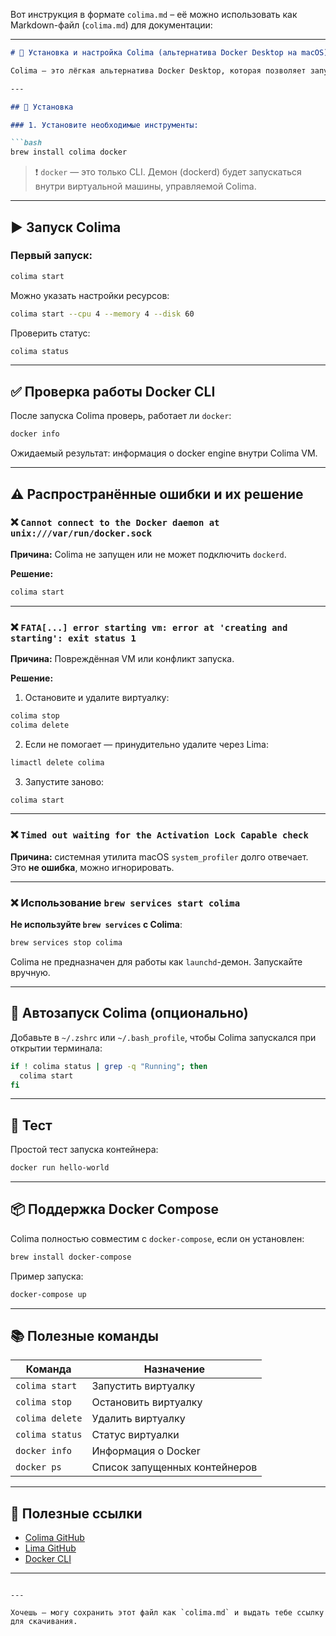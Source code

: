 Вот инструкция в формате `colima.md` – её можно использовать как Markdown-файл (`colima.md`) для документации:

---

````markdown
# 🚀 Установка и настройка Colima (альтернатива Docker Desktop на macOS)

Colima — это лёгкая альтернатива Docker Desktop, которая позволяет запускать контейнеры с использованием Docker CLI на Mac без необходимости установки проприетарного Docker Desktop.

---

## 🧰 Установка

### 1. Установите необходимые инструменты:

```bash
brew install colima docker
````

> ❗ `docker` — это только CLI. Демон (dockerd) будет запускаться внутри виртуальной машины, управляемой Colima.

---

## ▶️ Запуск Colima

### Первый запуск:

```bash
colima start
```

Можно указать настройки ресурсов:

```bash
colima start --cpu 4 --memory 4 --disk 60
```

Проверить статус:

```bash
colima status
```

---

## ✅ Проверка работы Docker CLI

После запуска Colima проверь, работает ли `docker`:

```bash
docker info
```

Ожидаемый результат: информация о docker engine внутри Colima VM.

---

## ⚠️ Распространённые ошибки и их решение

### ❌ `Cannot connect to the Docker daemon at unix:///var/run/docker.sock`

**Причина:** Colima не запущен или не может подключить `dockerd`.

**Решение:**

```bash
colima start
```

---

### ❌ `FATA[...] error starting vm: error at 'creating and starting': exit status 1`

**Причина:** Повреждённая VM или конфликт запуска.

**Решение:**

1. Остановите и удалите виртуалку:

```bash
colima stop
colima delete
```

2. Если не помогает — принудительно удалите через Lima:

```bash
limactl delete colima
```

3. Запустите заново:

```bash
colima start
```

---

### ❌ `Timed out waiting for the Activation Lock Capable check`

**Причина:** системная утилита macOS `system_profiler` долго отвечает. Это **не ошибка**, можно игнорировать.

---

### ❌ Использование `brew services start colima`

**Не используйте `brew services` с Colima**:

```bash
brew services stop colima
```

Colima не предназначен для работы как `launchd`-демон. Запускайте вручную.

---

## 🔁 Автозапуск Colima (опционально)

Добавьте в `~/.zshrc` или `~/.bash_profile`, чтобы Colima запускался при открытии терминала:

```bash
if ! colima status | grep -q "Running"; then
  colima start
fi
```

---

## 🧪 Тест

Простой тест запуска контейнера:

```bash
docker run hello-world
```

---

## 📦 Поддержка Docker Compose

Colima полностью совместим с `docker-compose`, если он установлен:

```bash
brew install docker-compose
```

Пример запуска:

```bash
docker-compose up
```

---

## 📚 Полезные команды

| Команда         | Назначение                    |
| --------------- | ----------------------------- |
| `colima start`  | Запустить виртуалку           |
| `colima stop`   | Остановить виртуалку          |
| `colima delete` | Удалить виртуалку             |
| `colima status` | Статус виртуалки              |
| `docker info`   | Информация о Docker           |
| `docker ps`     | Список запущенных контейнеров |

---

## 🔗 Полезные ссылки

* [Colima GitHub](https://github.com/abiosoft/colima)
* [Lima GitHub](https://github.com/lima-vm/lima)
* [Docker CLI](https://docs.docker.com/engine/reference/commandline/cli/)

---

```

--- 

Хочешь — могу сохранить этот файл как `colima.md` и выдать тебе ссылку для скачивания.
```
